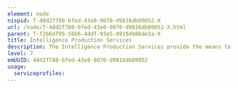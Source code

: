 ```yaml
---
element: node
nispid: T-48d2f780-bfed-43e8-9070-d9816db09052-X
url: /node/T-48d2f780-bfed-43e8-9070-d9816db09052-X.html
parent: T-f2b6df95-56b6-4ddf-93e5-89194b0bde3a-X
title: Intelligence Production Services
description: The Intelligence Production Services provide the means to correlate and fuse multi-source data, and analyze correlated and/or fused data for the purposes of battle damage assessment. The Services support the production of information products required for decision making.
level: 7
emUUID: 48d2f780-bfed-43e8-9070-d9816db09052
usage:
  serviceprofiles:
---
```

